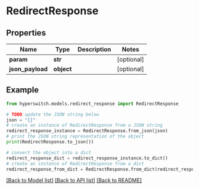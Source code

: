 # RedirectResponse


## Properties

Name | Type | Description | Notes
------------ | ------------- | ------------- | -------------
**param** | **str** |  | [optional] 
**json_payload** | **object** |  | [optional] 

## Example

```python
from hyperswitch.models.redirect_response import RedirectResponse

# TODO update the JSON string below
json = "{}"
# create an instance of RedirectResponse from a JSON string
redirect_response_instance = RedirectResponse.from_json(json)
# print the JSON string representation of the object
print(RedirectResponse.to_json())

# convert the object into a dict
redirect_response_dict = redirect_response_instance.to_dict()
# create an instance of RedirectResponse from a dict
redirect_response_from_dict = RedirectResponse.from_dict(redirect_response_dict)
```
[[Back to Model list]](../README.md#documentation-for-models) [[Back to API list]](../README.md#documentation-for-api-endpoints) [[Back to README]](../README.md)


